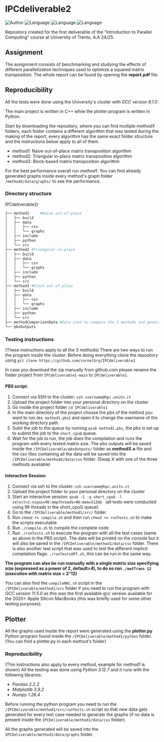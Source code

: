 # IPCdeliverable2
![Author](https://img.shields.io/badge/Author-Cornel%20Grigor%20235986-informational)
![Language](https://img.shields.io/badge/C++-8A2BE2)
![Language](https://img.shields.io/badge/Python-green)
![Language](https://img.shields.io/badge/HPC-red)

Repository created for the first deliverable of the "Introduction to Parallel Computing" course at University of Trento, A.A 24/25.

## Assignment
The assignment consists of benchmarking and studying the effects of different parallelization techniques used to optimize a squared matrix transposition. The whole report can be found by opening the __report.pdf__ file.

## Reproducibility
All the tests were done using the University's cluster with _GCC version 9.1.0_.

The main project is written in C++ while the plotter program is written in Python.

Start by downloading the repository, where you can find multiple *methodX* folders, each folder contains a different algorithm that was tested during the making of the report, every algorithm has the same exact folder structure and the instructions below apply to all of them.

- method1: Naive out-of-place matrix transposition algorithm
- method2: Triangular in-place matrix transposition algorithm
- method3: Block-based matrix transposition algorithm

For the best performance overall run *method1*. 
You can find already generated graphs inside every method's graph folder `/methodX/data/graphs/` to see the performance.

### Directory structure
IPCdeliverable2/

```bash
├── method1     #Naive out-of-place
│   ├── build
│   ├── data
│   │   ├── csv
│   │   └── graphs
│   ├── include
│   ├── python
│   └── src
├── method2 #Triangular in-place
│   ├── build
│   ├── data
│   │   ├── csv
│   │   └── graphs
│   ├── include
│   ├── python
│   └── src
├── method3 #Block out-of-place
│   ├── build
│   ├── data
│   │   ├── csv
│   │   └── graphs
│   ├── include
│   ├── python
│   └── src
├── methodComparisonData #Data used to compare the 3 methods and generated graph
└── pbsOutputs
```

### Testing instructions
(These instructions apply to all the 3 methods)
There are two ways to run the program inside the cluster:
Before doing everything clone the repository using `git clone https://github.com/cornelGrg/IPCdeliverable1`

In case you download the zip manually from github.com please rename the folder project from `IPCdeliverable1-main` to `IPCdeliverable1`.

#### PBS script:
1. Connect via SSH to the cluster: ` ssh username@hpc.unitn.it `
2. Upload the project folder into your personal directory on the cluster
3. Go inside the project folder `cd IPCdeliverable1`
4. In the main directory of the project choose the pbs of the method you want to run (ex. `method1.pbs`) and open it to change the username of the working directory path.
5. Subit the job to the queue by running `qsub method1.pbs`, the pbs is set up to submit the job to the `short_cpuQ` queue.
6. Wait for the job to run, the job does the compilation and runs the program with every tested matrix size.
The pbs outputs will be saved inside the `/IPCDeliverable/pbsOutputs/` folder as __methodX.o__ file and the csv files containing all the data will be saved into the `/IPCDeliverable/methodX/data/csv` folder. (Swap X with one of the three methods available)

#### Interactive Session: 
1. Connect via ssh to the cluster: ` ssh username@hpc.unitn.it `
2. Upload the project folder to your personal directory on the cluster
3. Start an interactive session: `qsub -I -q short_cpuQ -l select=1:ncpus=96:ompthreads=96:mem=512mb ` (all tests were conducted using 96 threads in the short_cpuQ queue)
4. Go to the `/IPCDeliverable/method1/src/` folder
5. Run `chmod +x compile.sh` and then run `chmod +x runTests.sh`  to make the scripts executable
6. Run `./compile.sh` to compile the complete code
7. Run `./runTests.sh` to execute the program with all the test cases (same as above in the PBS script). 
The data will be printed on the console but it will also be saved in the `/IPCDeliverable/method1/data/csv` folder.
There is also another test script that was used to test the different implicit compilation flags: `./runTestsOPT.sh`, this can be run in the same way.

**The program can also be run manually with a single matrix size specifying size (expressed as a power of 2, default=4), to do so run `./matTrans 12`  (execution with matrix size = 2^12)**

You can also find the `compileMAC.sh` script in the `/IPCDeliverable/method1/src` folder if you need to run the program with _GCC version 11.5.0_ as this was the first available gcc version available for the 2020+ Apple Silicon MacBooks (this was briefly used for some other testing purposes).
 

## Plotter
All the graphs used inside the report were generated using the __plotter.py__ Python program found inside the  `/IPCDeliverable/method1/python` folder.
(You can find a plotter.py in each method's folder)
### Reproducibility
(This instructions also apply to every method, example for method1 is shown)
All the testing was done using _Python 3.12.7_ and it runs with the following libraries:
- _Pandas 2.2.2_
- _Matplotlib 3.9.2_
- _Numpy 1.26.4_

Before running the python program you need to run the `/IPCDeliverable/method1/src/runTests.sh` script so that new data gets generated for every test case needed to generate the graphs (if no data is present inside the `IPCDeliverable/method1/data/csv` folder).

All the graphs generated will be saved into the `IPCDeliverable/method1/data/graphs` folder.
